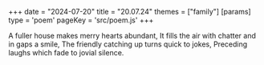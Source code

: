 +++
date = "2024-07-20"
title = "20.07.24"
themes = ["family"]
[params]
  type = 'poem'
  pageKey = 'src/poem.js'
+++

A fuller house makes merry hearts abundant,
It fills the air with chatter and in gaps a smile,
The friendly catching up turns quick to jokes,
Preceding laughs which fade to jovial silence.
